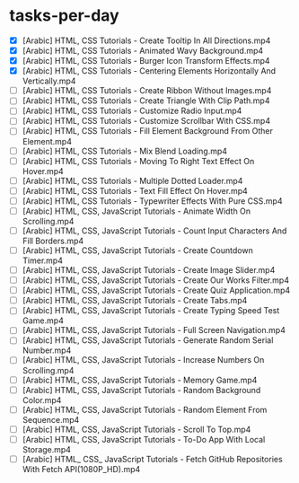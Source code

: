 # tasks-per-day
- [x] [Arabic] HTML, CSS Tutorials -  Create Tooltip In All Directions.mp4
- [x] [Arabic] HTML, CSS Tutorials - Animated Wavy Background.mp4
- [x] [Arabic] HTML, CSS Tutorials - Burger Icon Transform Effects.mp4
- [x] [Arabic] HTML, CSS Tutorials - Centering Elements Horizontally And Vertically.mp4
- [ ] [Arabic] HTML, CSS Tutorials - Create Ribbon Without Images.mp4
- [ ] [Arabic] HTML, CSS Tutorials - Create Triangle With Clip Path.mp4
- [ ] [Arabic] HTML, CSS Tutorials - Customize Radio Input.mp4
- [ ] [Arabic] HTML, CSS Tutorials - Customize Scrollbar With CSS.mp4
- [ ] [Arabic] HTML, CSS Tutorials - Fill Element Background From Other Element.mp4
- [ ] [Arabic] HTML, CSS Tutorials - Mix Blend Loading.mp4
- [ ] [Arabic] HTML, CSS Tutorials - Moving To Right Text Effect On Hover.mp4
- [ ] [Arabic] HTML, CSS Tutorials - Multiple Dotted Loader.mp4
- [ ] [Arabic] HTML, CSS Tutorials - Text Fill Effect On Hover.mp4
- [ ] [Arabic] HTML, CSS Tutorials - Typewriter Effects With Pure CSS.mp4
- [ ] [Arabic] HTML, CSS, JavaScript Tutorials - Animate Width On Scrolling.mp4
- [ ] [Arabic] HTML, CSS, JavaScript Tutorials - Count Input Characters And Fill Borders.mp4
- [ ] [Arabic] HTML, CSS, JavaScript Tutorials - Create Countdown Timer.mp4
- [ ] [Arabic] HTML, CSS, JavaScript Tutorials - Create Image Slider.mp4
- [ ] [Arabic] HTML, CSS, JavaScript Tutorials - Create Our Works Filter.mp4
- [ ] [Arabic] HTML, CSS, JavaScript Tutorials - Create Quiz Application.mp4
- [ ] [Arabic] HTML, CSS, JavaScript Tutorials - Create Tabs.mp4
- [ ] [Arabic] HTML, CSS, JavaScript Tutorials - Create Typing Speed Test Game.mp4
- [ ] [Arabic] HTML, CSS, JavaScript Tutorials - Full Screen Navigation.mp4
- [ ] [Arabic] HTML, CSS, JavaScript Tutorials - Generate Random Serial Number.mp4
- [ ] [Arabic] HTML, CSS, JavaScript Tutorials - Increase Numbers On Scrolling.mp4
- [ ] [Arabic] HTML, CSS, JavaScript Tutorials - Memory Game.mp4
- [ ] [Arabic] HTML, CSS, JavaScript Tutorials - Random Background Color.mp4
- [ ] [Arabic] HTML, CSS, JavaScript Tutorials - Random Element From Sequence.mp4
- [ ] [Arabic] HTML, CSS, JavaScript Tutorials - Scroll To Top.mp4
- [ ] [Arabic] HTML, CSS, JavaScript Tutorials - To-Do App With Local Storage.mp4
- [ ] [Arabic] HTML_ CSS_ JavaScript Tutorials - Fetch GitHub Repositories With Fetch API(1080P_HD).mp4
